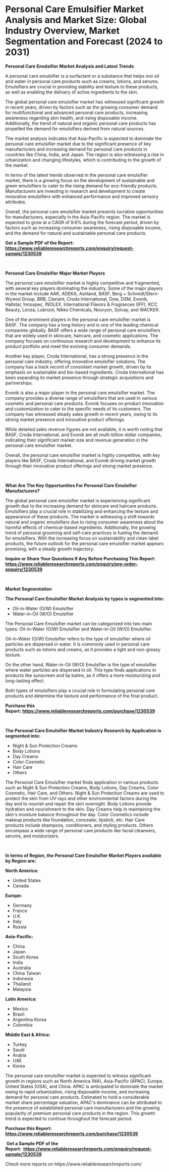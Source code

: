 <p><h1>Personal Care Emulsifier Market Analysis and Market Size: Global Industry Overview, Market Segmentation and Forecast (2024 to 2031)</h1></p><p><strong>Personal Care Emulsifier Market Analysis and Latest Trends</strong></p>
<p><p>A personal care emulsifier is a surfactant or a substance that helps mix oil and water in personal care products such as creams, lotions, and serums. Emulsifiers are crucial in providing stability and texture to these products, as well as enabling the delivery of active ingredients to the skin.</p><p>The global personal care emulsifier market has witnessed significant growth in recent years, driven by factors such as the growing consumer demand for multifunctional and advanced personal care products, increasing awareness regarding skin health, and rising disposable income. Additionally, the trend of natural and organic personal care products has propelled the demand for emulsifiers derived from natural sources.</p><p>The market analysis indicates that Asia-Pacific is expected to dominate the personal care emulsifier market due to the significant presence of key manufacturers and increasing demand for personal care products in countries like China, India, and Japan. The region is also witnessing a rise in urbanization and changing lifestyles, which is contributing to the growth of the market.</p><p>In terms of the latest trends observed in the personal care emulsifier market, there is a growing focus on the development of sustainable and green emulsifiers to cater to the rising demand for eco-friendly products. Manufacturers are investing in research and development to create innovative emulsifiers with enhanced performance and improved sensory attributes.</p><p>Overall, the personal care emulsifier market presents lucrative opportunities for manufacturers, especially in the Asia-Pacific region. The market is expected to grow at a CAGR of 9.6% during the forecast period, driven by factors such as increasing consumer awareness, rising disposable income, and the demand for natural and sustainable personal care products.</p></p>
<p><strong>Get a Sample PDF of the Report:&nbsp; <a href="https://www.reliableresearchreports.com/enquiry/request-sample/1230539">https://www.reliableresearchreports.com/enquiry/request-sample/1230539</a></strong></p>
<p>&nbsp;</p>
<p><strong>Personal Care Emulsifier Major Market Players</strong></p>
<p><p>The personal care emulsifier market is highly competitive and fragmented, with several key players dominating the industry. Some of the major players in the market include AAK, ADEKA, Ashland, BASF, Berg + Schmidt/Stern-Wywiol Group, BRB, Clariant, Croda International, Dow, DSM, Evonik, Hallstar, Innospec, INOLEX, International Flavors & Fragrances (IFF), KCC Beauty, Lonza, Lubrizol, Nikko Chemicals, Nouryon, Solvay, and WACKER.</p><p>One of the prominent players in the personal care emulsifier market is BASF. The company has a long history and is one of the leading chemical companies globally. BASF offers a wide range of personal care emulsifiers that are widely used in skincare, haircare, and cosmetic applications. The company focuses on continuous research and development to enhance its product portfolio and meet the evolving consumer demands.</p><p>Another key player, Croda International, has a strong presence in the personal care industry, offering innovative emulsifier solutions. The company has a track record of consistent market growth, driven by its emphasis on sustainable and bio-based ingredients. Croda International has been expanding its market presence through strategic acquisitions and partnerships.</p><p>Evonik is also a major player in the personal care emulsifier market. The company provides a diverse range of emulsifiers that are used in various cosmetic and personal care products. Evonik focuses on product innovation and customization to cater to the specific needs of its customers. The company has witnessed steady sales growth in recent years, owing to its strong market presence and innovative product offerings.</p><p>While detailed sales revenue figures are not available, it is worth noting that BASF, Croda International, and Evonik are all multi-billion dollar companies, indicating their significant market size and revenue generation in the personal care emulsifier market.</p><p>Overall, the personal care emulsifier market is highly competitive, with key players like BASF, Croda International, and Evonik driving market growth through their innovative product offerings and strong market presence.</p></p>
<p>&nbsp;</p>
<p><strong>What Are The Key Opportunities For Personal Care Emulsifier Manufacturers?</strong></p>
<p><p>The global personal care emulsifier market is experiencing significant growth due to the increasing demand for skincare and haircare products. Emulsifiers play a crucial role in stabilizing and enhancing the texture and appearance of these products. The market is witnessing a shift towards natural and organic emulsifiers due to rising consumer awareness about the harmful effects of chemical-based ingredients. Additionally, the growing trend of personal grooming and self-care practices is fueling the demand for emulsifiers. With the increasing focus on sustainability and clean label products, the future outlook for the personal care emulsifier market appears promising, with a steady growth trajectory.</p></p>
<p><strong>Inquire or Share Your Questions If Any Before Purchasing This Report: <a href="https://www.reliableresearchreports.com/enquiry/pre-order-enquiry/1230539">https://www.reliableresearchreports.com/enquiry/pre-order-enquiry/1230539</a></strong></p>
<p>&nbsp;</p>
<p><strong>Market Segmentation</strong></p>
<p><strong>The Personal Care Emulsifier Market Analysis by types is segmented into:</strong></p>
<p><ul><li>Oil-in-Water (O/W) Emulsifier</li><li>Water-in-Oil (W/O) Emulsifier</li></ul></p>
<p><p>The Personal Care Emulsifier market can be categorized into two main types: Oil-in-Water (O/W) Emulsifier and Water-in-Oil (W/O) Emulsifier. </p><p>Oil-in-Water (O/W) Emulsifier refers to the type of emulsifier where oil particles are dispersed in water. It is commonly used in personal care products such as lotions and creams, as it provides a light and non-greasy texture.</p><p>On the other hand, Water-in-Oil (W/O) Emulsifier is the type of emulsifier where water particles are dispersed in oil. This type finds applications in products like sunscreen and lip balms, as it offers a more moisturizing and long-lasting effect.</p><p>Both types of emulsifiers play a crucial role in formulating personal care products and determine the texture and performance of the final product.</p></p>
<p><strong>Purchase this Report:&nbsp;<a href="https://www.reliableresearchreports.com/purchase/1230539">https://www.reliableresearchreports.com/purchase/1230539</a></strong></p>
<p>&nbsp;</p>
<p><strong>The Personal Care Emulsifier Market Industry Research by Application is segmented into:</strong></p>
<p><ul><li>Night & Sun Protection Creams</li><li>Body Lotions</li><li>Day Creams</li><li>Color Cosmetic</li><li>Hair Care</li><li>Others</li></ul></p>
<p><p>The Personal Care Emulsifier market finds application in various products such as Night & Sun Protection Creams, Body Lotions, Day Creams, Color Cosmetic, Hair Care, and Others. Night & Sun Protection Creams are used to protect the skin from UV rays and other environmental factors during the day and to nourish and repair the skin overnight. Body Lotions provide hydration and nourishment to the skin. Day Creams help in maintaining the skin's moisture balance throughout the day. Color Cosmetics include makeup products like foundation, concealer, lipstick, etc. Hair Care products include shampoos, conditioners, and styling products. Others encompass a wide range of personal care products like facial cleansers, serums, and moisturizers.</p></p>
<p>&nbsp;</p>
<p><strong>In terms of Region, the Personal Care Emulsifier Market Players available by Region are:</strong></p>
<p>
    <p> <strong> North America: </strong>
        <ul>
            <li>United States</li>
            <li>Canada</li>
        </ul>
        </p> 
    <p> <strong> Europe: </strong>
        <ul>
            <li>Germany</li>
            <li>France</li>
            <li>U.K.</li>
            <li>Italy</li>
            <li>Russia</li>
        </ul>
        </p> 
    <p> <strong> Asia-Pacific: </strong>
        <ul>
            <li>China</li>
            <li>Japan</li>
            <li>South Korea</li>
            <li>India</li>
            <li>Australia</li>
            <li>China Taiwan</li>
            <li>Indonesia</li>
            <li>Thailand</li>
            <li>Malaysia</li>
        </ul>
        </p> 
    <p> <strong> Latin America: </strong>
        <ul>
            <li>Mexico</li>
            <li>Brazil</li>
            <li>Argentina Korea</li>
            <li>Colombia</li>
        </ul>
        </p> 
    <p> <strong> Middle East & Africa: </strong>
        <ul>
            <li>Turkey</li>
            <li>Saudi</li>
            <li>Arabia</li>
            <li>UAE</li>
            <li>Korea</li>
        </ul>
    </p>
    </p>
<p><p>The personal care emulsifier market is expected to witness significant growth in regions such as North America (NA), Asia-Pacific (APAC), Europe, United States (USA), and China. APAC is anticipated to dominate the market owing to rapid urbanization, rising disposable income, and increasing demand for personal care products. Estimated to hold a considerable market share percentage valuation, APAC's dominance can be attributed to the presence of established personal care manufacturers and the growing popularity of premium personal care products in the region. This growth trend is expected to continue throughout the forecast period.</p></p>
<p><strong>Purchase this Report: <a href="https://www.reliableresearchreports.com/purchase/1230539">https://www.reliableresearchreports.com/purchase/1230539</a></strong></p>
<p>&nbsp;<strong>Get a Sample PDF of the Report:&nbsp;&nbsp;<a href="https://www.reliableresearchreports.com/enquiry/request-sample/1230539">https://www.reliableresearchreports.com/enquiry/request-sample/1230539</a></strong></p>
<p><strong></strong></p>
<p>Check more reports on https://www.reliableresearchreports.com/</p>